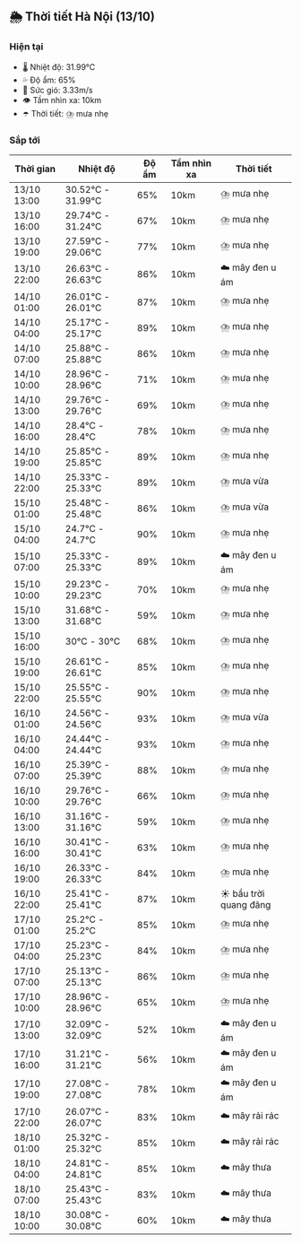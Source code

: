 ## 🌦️ Thời tiết Hà Nội (13/10)

### Hiện tại

- 🌡️ Nhiệt độ: 31.99℃
- 💦 Độ ẩm: 65%
- 💨 Sức gió: 3.33m/s
- 👁️ Tầm nhìn xa: 10km
- ☂️ Thời tiết: ⛈️ mưa nhẹ

### Sắp tới

| Thời gian | Nhiệt độ | Độ ẩm | Tầm nhìn xa | Thời tiết |
| --- | --- | --- | --- | --- |
| 13/10 13:00 | 30.52℃ - 31.99℃ | 65% | 10km | ⛈️ mưa nhẹ |
| 13/10 16:00 | 29.74℃ - 31.24℃ | 67% | 10km | ⛈️ mưa nhẹ |
| 13/10 19:00 | 27.59℃ - 29.06℃ | 77% | 10km | ⛈️ mưa nhẹ |
| 13/10 22:00 | 26.63℃ - 26.63℃ | 86% | 10km | ☁️ mây đen u ám |
| 14/10 01:00 | 26.01℃ - 26.01℃ | 87% | 10km | ⛈️ mưa nhẹ |
| 14/10 04:00 | 25.17℃ - 25.17℃ | 89% | 10km | ⛈️ mưa nhẹ |
| 14/10 07:00 | 25.88℃ - 25.88℃ | 86% | 10km | ⛈️ mưa nhẹ |
| 14/10 10:00 | 28.96℃ - 28.96℃ | 71% | 10km | ⛈️ mưa nhẹ |
| 14/10 13:00 | 29.76℃ - 29.76℃ | 69% | 10km | ⛈️ mưa nhẹ |
| 14/10 16:00 | 28.4℃ - 28.4℃ | 78% | 10km | ⛈️ mưa nhẹ |
| 14/10 19:00 | 25.85℃ - 25.85℃ | 89% | 10km | ⛈️ mưa nhẹ |
| 14/10 22:00 | 25.33℃ - 25.33℃ | 89% | 10km | ⛈️ mưa vừa |
| 15/10 01:00 | 25.48℃ - 25.48℃ | 86% | 10km | ⛈️ mưa vừa |
| 15/10 04:00 | 24.7℃ - 24.7℃ | 90% | 10km | ⛈️ mưa nhẹ |
| 15/10 07:00 | 25.33℃ - 25.33℃ | 89% | 10km | ☁️ mây đen u ám |
| 15/10 10:00 | 29.23℃ - 29.23℃ | 70% | 10km | ⛈️ mưa nhẹ |
| 15/10 13:00 | 31.68℃ - 31.68℃ | 59% | 10km | ⛈️ mưa nhẹ |
| 15/10 16:00 | 30℃ - 30℃ | 68% | 10km | ⛈️ mưa nhẹ |
| 15/10 19:00 | 26.61℃ - 26.61℃ | 85% | 10km | ⛈️ mưa nhẹ |
| 15/10 22:00 | 25.55℃ - 25.55℃ | 90% | 10km | ⛈️ mưa nhẹ |
| 16/10 01:00 | 24.56℃ - 24.56℃ | 93% | 10km | ⛈️ mưa vừa |
| 16/10 04:00 | 24.44℃ - 24.44℃ | 93% | 10km | ⛈️ mưa nhẹ |
| 16/10 07:00 | 25.39℃ - 25.39℃ | 88% | 10km | ⛈️ mưa nhẹ |
| 16/10 10:00 | 29.76℃ - 29.76℃ | 66% | 10km | ⛈️ mưa nhẹ |
| 16/10 13:00 | 31.16℃ - 31.16℃ | 59% | 10km | ⛈️ mưa nhẹ |
| 16/10 16:00 | 30.41℃ - 30.41℃ | 63% | 10km | ⛈️ mưa nhẹ |
| 16/10 19:00 | 26.33℃ - 26.33℃ | 84% | 10km | ⛈️ mưa nhẹ |
| 16/10 22:00 | 25.41℃ - 25.41℃ | 87% | 10km | ☀️ bầu trời quang đãng |
| 17/10 01:00 | 25.2℃ - 25.2℃ | 85% | 10km | ⛈️ mưa nhẹ |
| 17/10 04:00 | 25.23℃ - 25.23℃ | 84% | 10km | ⛈️ mưa nhẹ |
| 17/10 07:00 | 25.13℃ - 25.13℃ | 86% | 10km | ⛈️ mưa nhẹ |
| 17/10 10:00 | 28.96℃ - 28.96℃ | 65% | 10km | ⛈️ mưa nhẹ |
| 17/10 13:00 | 32.09℃ - 32.09℃ | 52% | 10km | ☁️ mây đen u ám |
| 17/10 16:00 | 31.21℃ - 31.21℃ | 56% | 10km | ☁️ mây đen u ám |
| 17/10 19:00 | 27.08℃ - 27.08℃ | 78% | 10km | ☁️ mây đen u ám |
| 17/10 22:00 | 26.07℃ - 26.07℃ | 83% | 10km | ☁️ mây rải rác |
| 18/10 01:00 | 25.32℃ - 25.32℃ | 85% | 10km | ☁️ mây rải rác |
| 18/10 04:00 | 24.81℃ - 24.81℃ | 85% | 10km | ☁️ mây thưa |
| 18/10 07:00 | 25.43℃ - 25.43℃ | 83% | 10km | ☁️ mây thưa |
| 18/10 10:00 | 30.08℃ - 30.08℃ | 60% | 10km | ☁️ mây thưa |
